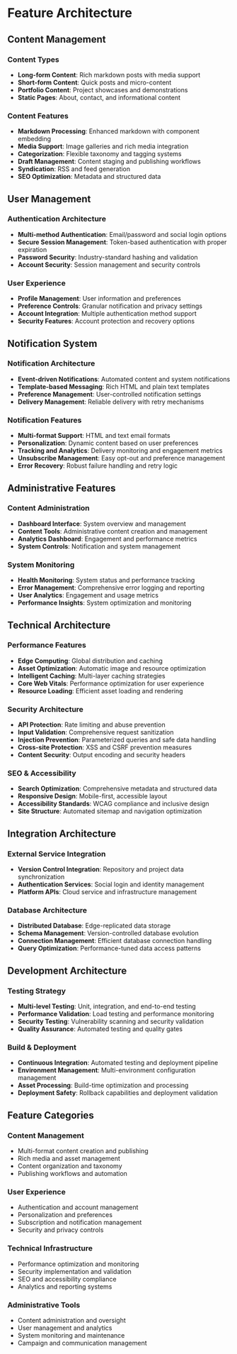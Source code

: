 # Feature Architecture

## Content Management

### Content Types
- **Long-form Content**: Rich markdown posts with media support
- **Short-form Content**: Quick posts and micro-content
- **Portfolio Content**: Project showcases and demonstrations
- **Static Pages**: About, contact, and informational content

### Content Features
- **Markdown Processing**: Enhanced markdown with component embedding
- **Media Support**: Image galleries and rich media integration
- **Categorization**: Flexible taxonomy and tagging systems
- **Draft Management**: Content staging and publishing workflows
- **Syndication**: RSS and feed generation
- **SEO Optimization**: Metadata and structured data

## User Management

### Authentication Architecture
- **Multi-method Authentication**: Email/password and social login options
- **Secure Session Management**: Token-based authentication with proper expiration
- **Password Security**: Industry-standard hashing and validation
- **Account Security**: Session management and security controls

### User Experience
- **Profile Management**: User information and preferences
- **Preference Controls**: Granular notification and privacy settings
- **Account Integration**: Multiple authentication method support
- **Security Features**: Account protection and recovery options

## Notification System

### Notification Architecture
- **Event-driven Notifications**: Automated content and system notifications
- **Template-based Messaging**: Rich HTML and plain text templates
- **Preference Management**: User-controlled notification settings
- **Delivery Management**: Reliable delivery with retry mechanisms

### Notification Features
- **Multi-format Support**: HTML and text email formats
- **Personalization**: Dynamic content based on user preferences
- **Tracking and Analytics**: Delivery monitoring and engagement metrics
- **Unsubscribe Management**: Easy opt-out and preference management
- **Error Recovery**: Robust failure handling and retry logic

## Administrative Features

### Content Administration
- **Dashboard Interface**: System overview and management
- **Content Tools**: Administrative content creation and management
- **Analytics Dashboard**: Engagement and performance metrics
- **System Controls**: Notification and system management

### System Monitoring
- **Health Monitoring**: System status and performance tracking
- **Error Management**: Comprehensive error logging and reporting
- **User Analytics**: Engagement and usage metrics
- **Performance Insights**: System optimization and monitoring

## Technical Architecture

### Performance Features
- **Edge Computing**: Global distribution and caching
- **Asset Optimization**: Automatic image and resource optimization
- **Intelligent Caching**: Multi-layer caching strategies
- **Core Web Vitals**: Performance optimization for user experience
- **Resource Loading**: Efficient asset loading and rendering

### Security Architecture
- **API Protection**: Rate limiting and abuse prevention
- **Input Validation**: Comprehensive request sanitization
- **Injection Prevention**: Parameterized queries and safe data handling
- **Cross-site Protection**: XSS and CSRF prevention measures
- **Content Security**: Output encoding and security headers

### SEO & Accessibility
- **Search Optimization**: Comprehensive metadata and structured data
- **Responsive Design**: Mobile-first, accessible layout
- **Accessibility Standards**: WCAG compliance and inclusive design
- **Site Structure**: Automated sitemap and navigation optimization

## Integration Architecture

### External Service Integration
- **Version Control Integration**: Repository and project data synchronization
- **Authentication Services**: Social login and identity management
- **Platform APIs**: Cloud service and infrastructure management

### Database Architecture
- **Distributed Database**: Edge-replicated data storage
- **Schema Management**: Version-controlled database evolution
- **Connection Management**: Efficient database connection handling
- **Query Optimization**: Performance-tuned data access patterns

## Development Architecture

### Testing Strategy
- **Multi-level Testing**: Unit, integration, and end-to-end testing
- **Performance Validation**: Load testing and performance monitoring
- **Security Testing**: Vulnerability scanning and security validation
- **Quality Assurance**: Automated testing and quality gates

### Build & Deployment
- **Continuous Integration**: Automated testing and deployment pipeline
- **Environment Management**: Multi-environment configuration management
- **Asset Processing**: Build-time optimization and processing
- **Deployment Safety**: Rollback capabilities and deployment validation

## Feature Categories

### Content Management
- Multi-format content creation and publishing
- Rich media and asset management
- Content organization and taxonomy
- Publishing workflows and automation

### User Experience
- Authentication and account management
- Personalization and preferences
- Subscription and notification management
- Security and privacy controls

### Technical Infrastructure
- Performance optimization and monitoring
- Security implementation and validation
- SEO and accessibility compliance
- Analytics and reporting systems

### Administrative Tools
- Content administration and oversight
- User management and analytics
- System monitoring and maintenance
- Campaign and communication management